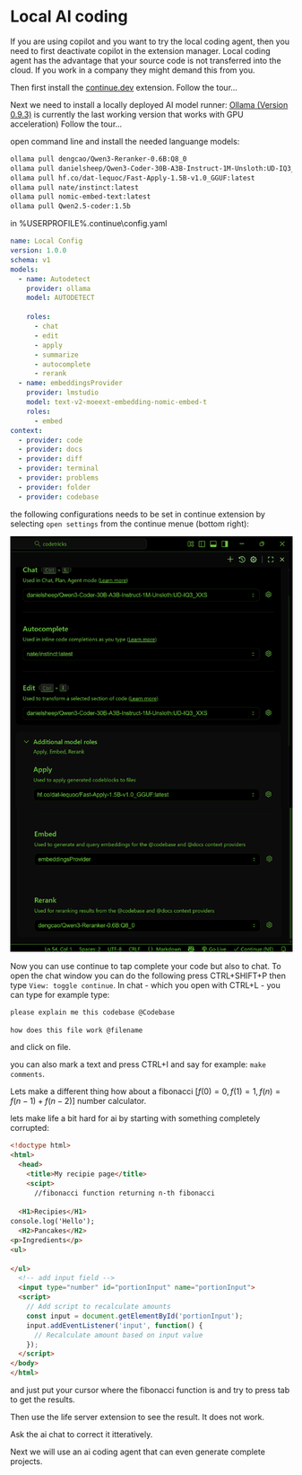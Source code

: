 # Local AI coding

If you are using copilot and you want to try the local coding agent, then you need to first deactivate copilot in the extension manager. Local coding agent has the advantage that your source code is not transferred into the cloud.
If you work in a company they might demand this from you.

Then first install the [continue.dev](https://marketplace.visualstudio.com/items?itemName=Continue.continue) extension. Follow the tour...

Next we need to install a locally deployed AI model runner: [Ollama (Version 0.9.3)](https://github.com/ollama/ollama/releases/download/v0.9.3/OllamaSetup.exe) is currently the last working version that works with GPU acceleration)
Follow the tour...

open command line and install the needed languange models:

```bash
ollama pull dengcao/Qwen3-Reranker-0.6B:Q8_0  
ollama pull danielsheep/Qwen3-Coder-30B-A3B-Instruct-1M-Unsloth:UD-IQ3_XXS 
ollama pull hf.co/dat-lequoc/Fast-Apply-1.5B-v1.0_GGUF:latest  
ollama pull nate/instinct:latest  
ollama pull nomic-embed-text:latest  
ollama pull Qwen2.5-coder:1.5b   
```

in %USERPROFILE%\.continue\config.yaml

```yaml
name: Local Config
version: 1.0.0
schema: v1
models:
  - name: Autodetect
    provider: ollama
    model: AUTODETECT

    roles:
      - chat
      - edit
      - apply
      - summarize
      - autocomplete
      - rerank
  - name: embeddingsProvider
    provider: lmstudio
    model: text-v2-moeext-embedding-nomic-embed-t
    roles:
      - embed
context:
  - provider: code
  - provider: docs
  - provider: diff
  - provider: terminal
  - provider: problems
  - provider: folder
  - provider: codebase
```

the following configurations needs to be set in continue extension by selecting ``open settings`` from the continue menue (bottom right):

![](06-local_ai_coding.assets/20251023_220003_image.png)

Now you can use continue to tap complete your code but also to chat.
To open the chat window you can do the following press CTRL+SHIFT+P then type ``View: toggle continue``.
In chat - which you open with CTRL+L -  you can type for example type:

```
please explain me this codebase @Codebase

how does this file work @filename

```

and click on file.

you can also mark a text and press CTRL+I and say for example: ``make comments``.

Lets make a different thing how about a fibonacci [$f(0)=0, f(1)=1,f(n)=f(n-1)+f(n-2)$] number calculator.

lets make life a bit hard for ai by starting with something completely corrupted:
```html
<!doctype html>
<html>
  <head>
    <title>My recipie page</title>
    <scipt>
      //fibonacci function returning n-th fibonacci

  <H1>Recipies</H1>
console.log('Hello');
  <H2>Pancakes</H2>
<p>Ingredients</p>
<ul>
  
</ul>
  <!-- add input field -->
  <input type="number" id="portionInput" name="portionInput">
  <script>
    // Add script to recalculate amounts
    const input = document.getElementById('portionInput');
    input.addEventListener('input', function() {
      // Recalculate amount based on input value
    });
  </script>
</body>
</html>
```
and just put your cursor where the fibonacci function is and try to press tab to get the results.

Then use the life server extension to see the result. It does not work.

Ask the ai chat to correct it itteratively.

Next we will use an ai coding agent that can even generate complete projects.